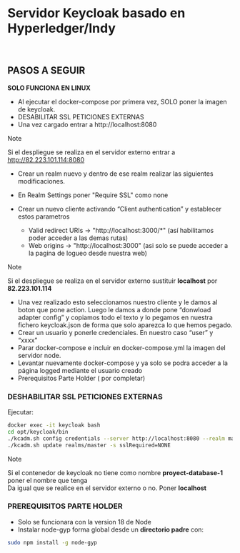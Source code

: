 # Servidor Keycloak basado en Hyperledger/Indy
<br>

## PASOS A SEGUIR

**SOLO FUNCIONA EN LINUX**
- Al ejecutar el docker-compose por primera vez, SOLO poner la imagen de keycloak.
- DESABILITAR SSL PETICIONES EXTERNAS
- Una vez cargado entrar a http://localhost:8080

> [!NOTE]
> Si el despliegue se realiza en el servidor externo entrar a http://82.223.101.114:8080

- Crear un realm nuevo y dentro de ese realm realizar las siguientes modificaciones.
- En Realm Settings poner "Require SSL" como none

- Crear un nuevo cliente activando “Client authentication” y establecer estos parametros 
    - Valid redirect URIs -> "http://localhost:3000/*" (así habilitamos poder acceder a las demas rutas)<br>
    - Web origins -> "http://localhost:3000" (asi solo se puede acceder a la pagina de logueo desde nuestra web)<br>

> [!NOTE]
> Si el despliegue se realiza en el servidor externo sustituir **localhost** por **82.223.101.114**

- Una vez realizado esto seleccionamos nuestro cliente y le damos al boton que pone action. Luego le damos a donde pone “donwload adapter config” y copiamos todo el texto y lo pegamos en nuestra fichero keycloak.json de forma que solo aparezca lo que hemos pegado.
- Crear un usuario y ponerle credenciales. En nuestro caso “user” y “xxxx”
- Parar docker-compose e incluir en docker-compose.yml la imagen del servidor node.
- Levantar nuevamente docker-compose y ya solo se podra acceder a la página logged mediante el usuario creado
- Prerequisitos Parte Holder ( por completar)

### DESHABILITAR SSL PETICIONES EXTERNAS
Ejecutar:

```bash
docker exec -it keycloak bash
cd opt/keycloak/bin
./kcadm.sh config credentials --server http://localhost:8080 --realm master --user admin
./kcadm.sh update realms/master -s sslRequired=NONE
```
> [!NOTE]
> Si el contenedor de keycloak no tiene como nombre **proyect-database-1** poner el nombre que tenga <br>
> Da igual que se realice en el servidor externo o no. Poner **localhost**

### PREREQUISITOS PARTE HOLDER<br>
- Solo se funcionara con la version 18 de Node 
- Instalar node-gyp forma global desde un **directorio padre** con:

```bash
sudo npm install -g node-gyp
```